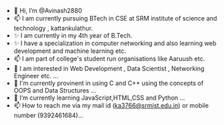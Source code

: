 - 👋 Hi, I’m @Avinash2880
- 📫 I am currently pursuing BTech in CSE at SRM institute of science and technology , kattankulathur.
- ✨ I am currently in my 4th year of B.Tech.
- ✨ I have a specialization in computer networking and also learning web development and machine learning etc.
- 📫 I am part of college's student run organisations like Aaruush etc.
- 💞️ I am interested in Web Development , Data Scientist , Networking Engineer etc. ...
- 🌱 I'm currently provinent in using C and C++ using the concepts of OOPS and Data Structures ...
- 🌱 I’m currently learning JavaScript,HTML,CSS and Python ...
- 📫 How to reach me via my mail id (ka3766@srmist.edu.in) or mobile number (9392461684)...

<!---
Avinash2880/Avinash2880 is a ✨ special ✨ repository because its `README.md` (this file) appears on your GitHub profile.
You can click the Preview link to take a look at your changes.
--->
